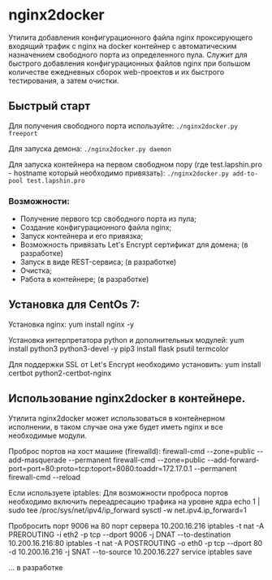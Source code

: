 # nginx2docker

Утилита добавления конфигурационного файла nginx проксирующего входящий трафик c nginx на docker контейнер с автоматическим назначением свободного порта из определенного пула. Служит для быстрого добавления конфигурационных файлов nginx при большом количестве ежедневных сборок web-проектов и их быстрого тестирования, а затем очистки.

## Быстрый старт

Для получения свободного порта используйте:
`./nginx2docker.py freeport`

Для запуска демона:
`./nginx2docker.py daemon`

Для запуска контейнера на первом свободном пору (где test.lapshin.pro - hostname который необходимо привязать):
`./nginx2docker.py add-to-pool test.lapshin.pro`

### Возможности:
* Получение первого tcp свободного порта из пула;
* Создание конфигурационного файла nginx;
* Запуск контейнера и его привязка;
* Возможность привязать Let's Encrypt сертификат для домена; (в разработке)
* Запуск в виде REST-сервиса; (в разработке)
* Очистка;
* Работа в контейнере; (в разработке)

## Установка для CentOs 7:

Установка nginx:
yum install nginx -y

Установка интерпретатора python и дополнительных модулей:
yum install python3 python3-devel -y
pip3 install flask psutil termcolor

Для поддержки SSL от Let's Encrypt необходимо установить:
yum install certbot python2-certbot-nginx

## Использование nginx2docker в контейнере.
Утилита nginx2docker может использоваться в контейнерном исполнении, в таком случае она уже будет иметь nginx и все необходимые модули.

Проброс портов на хост машине (firewalld):
firewall-cmd --zone=public --add-masquerade --permanent
firewall-cmd --zone=public --add-forward-port=port=80:proto=tcp:toport=8080:toaddr=172.17.0.1 --permanent
firewall-cmd --reload

Если используете iptables:
Для возможности проброса портов необходимо включить переадресацию трафика на уровне ядра
echo 1 | sudo tee /proc/sys/net/ipv4/ip_forward
sysctl -w net.ipv4.ip_forward=1

Пробросить порт 9006 на 80 порт сервера 10.200.16.216
iptables -t nat -A PREROUTING -i eth2 -p tcp --dport 9006 -j DNAT --to-destination 10.200.16.216:80
iptables -t nat -A POSTROUTING -o eth0 -p tcp --dport 80 -d 10.200.16.216 -j SNAT --to-source 10.200.16.227
service iptables save

... в разработке
